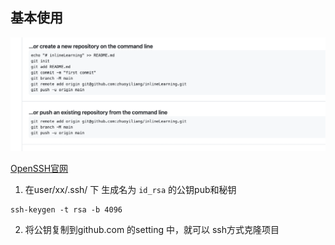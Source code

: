 ## 基本使用

![](./images/976485b3d7efd1e1bd15fee2ee77814f.png)

[OpenSSH官网](https://www.openssh.com/)

1. 在user/xx/.ssh/ 下 生成名为 `id_rsa` 的公钥pub和秘钥
``` 
ssh-keygen -t rsa -b 4096
```
2. 将公钥复制到github.com 的setting 中，就可以 ssh方式克隆项目